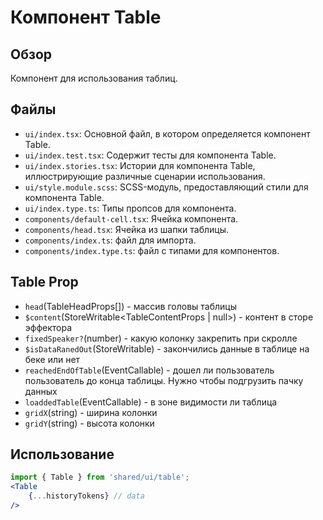 # Компонент Table

## Обзор
Компонент для использования таблиц.

## Файлы
- `ui/index.tsx`: Основной файл, в котором определяется компонент Table.
- `ui/index.test.tsx`: Содержит тесты для компонента Table.
- `ui/index.stories.tsx`: Истории для компонента Table, иллюстрирующие различные сценарии использования.
- `ui/style.module.scss`: SCSS-модуль, предоставляющий стили для компонента Table.
- `ui/index.type.ts`: Типы пропсов для компонента.
- `components/default-cell.tsx`: Ячейка компонента.
- `components/head.tsx`: Ячейка из шапки таблицы.
- `components/index.ts`: файл для импорта.
- `components/index.type.ts`: файл с типами для компонентов.

## Table Prop
- `head`(TableHeadProps[]) - массив головы таблицы 
- `$content`(StoreWritable<TableContentProps | null>) - контент в сторе эффектора
- `fixedSpeaker?`(number) - какую колонку закрепить при скролле
- `$isDataRanedOut`(StoreWritable<boolean>) - закончились данные в таблице на беке или нет
- `reachedEndOfTable`(EventCallable<void>) - дошел ли пользователь пользователь до конца таблицы. Нужно чтобы подгрузить пачку данных
- `loaddedTable`(EventCallable<void>) - в зоне видимости ли таблица
- `gridX`(string) - ширина колонки
- `gridY`(string) - высота колонки


## Использование
```jsx
import { Table } from 'shared/ui/table';
<Table 
    {...historyTokens} // data
/>
```
